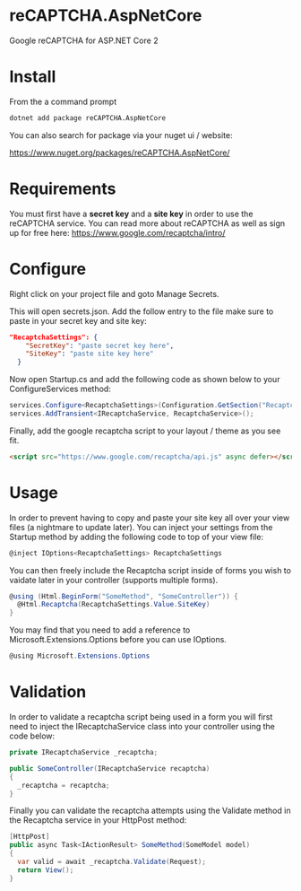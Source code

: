 # reCAPTCHA.AspNetCore
Google reCAPTCHA for ASP.NET Core 2

# Install

From the a command prompt
```bash
dotnet add package reCAPTCHA.AspNetCore
```

You can also search for package via your nuget ui / website:

https://www.nuget.org/packages/reCAPTCHA.AspNetCore/

# Requirements
You must first have a **secret key** and a **site key** in order to use the reCAPTCHA service. You can read more about reCAPTCHA as well as sign up for free here: https://www.google.com/recaptcha/intro/

# Configure

Right click on your project file and goto Manage Secrets.

This will open secrets.json. Add the follow entry to the file make sure to paste in your secret key and site key:
```json
"RecaptchaSettings": {
    "SecretKey": "paste secret key here",
    "SiteKey": "paste site key here"
  } 
```

Now open Startup.cs and add the following code as shown below to your ConfigureServices method:

```csharp
services.Configure<RecaptchaSettings>(Configuration.GetSection("RecaptchaSettings"));
services.AddTransient<IRecaptchaService, RecaptchaService>();
```

Finally, add the google recaptcha script to your layout / theme as you see fit.
```html
<script src="https://www.google.com/recaptcha/api.js" async defer></script>
```

# Usage

In order to prevent having to copy and paste your site key all over your view files (a nightmare to update later). You can inject your settings from the Startup method by adding the following code to top of your view file:

```csharp
@inject IOptions<RecaptchaSettings> RecaptchaSettings
```

You can then freely include the Recaptcha script inside of forms you wish to vaidate later in your controller (supports multiple forms).
```csharp
@using (Html.BeginForm("SomeMethod", "SomeController")) {
  @Html.Recaptcha(RecaptchaSettings.Value.SiteKey)
}
```

You may find that you need to add a reference to Microsoft.Extensions.Options before you can use IOptions.

```csharp
@using Microsoft.Extensions.Options
```

# Validation

In order to validate a recaptcha script being used in a form you will first need to inject the IRecaptchaService class into your controller using the code below:

```csharp
private IRecaptchaService _recaptcha;

public SomeController(IRecaptchaService recaptcha)
{
  _recaptcha = recaptcha;
}
```

Finally you can validate the recaptcha attempts using the Validate method in the Recaptcha service in your HttpPost method:

```csharp
[HttpPost]
public async Task<IActionResult> SomeMethod(SomeModel model)
{
  var valid = await _recaptcha.Validate(Request);
  return View();
}
```
